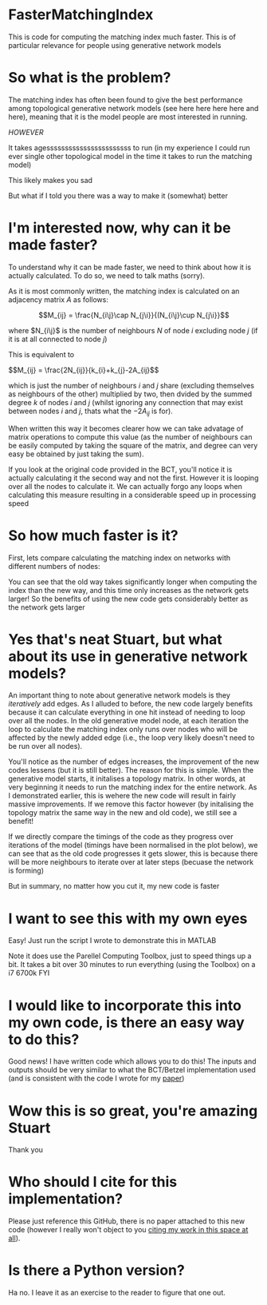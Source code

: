 # FasterMatchingIndex

This is code for computing the matching index much faster. This is of particular relevance for people using generative network models

# So what is the problem?

The matching index has often been found to give the best performance among topological generative network models (see here here here here and here), meaning that it is the model people are most interested in running.

_HOWEVER_

It takes agesssssssssssssssssssssss to run (in my experience I could run ever single other topological model in the time it takes to run the matching model)

This likely makes you sad

But what if I told you there was a way to make it (somewhat) better

# I'm interested now, why can it be made faster?

To understand why it can be made faster, we need to think about how it is actually calculated. To do so, we need to talk maths (sorry).

As it is most commonly written, the matching index is calculated on an adjacency matrix $A$ as follows:

$$M_{ij} = \frac{N_{i\j}\cap N_{j\i}}{(N_{i\j}\cup N_{j\i}}$$

where $N_{i\j}$ is the number of neighbours $N$ of node $i$ excluding node $j$ (if it is at all connected to node $j$)

This is equivalent to

$$M_{ij} = \frac{2N_{ij}}{k_{i}+k_{j}-2A_{ij}$$

which is just the number of neighbours $i$ and $j$ share (excluding themselves as neighbours of the other) multiplied by two, then dvided by the summed degree $k$ of nodes $i$ and $j$ (whilst ignoring any connection that may exist between nodes $i$ and $j$, thats what the $-2A_{ij}$ is for).

When written this way it becomes clearer how we can take advatage of matrix operations to compute this value (as the number of neighbours can be easily computed by taking the square of the matrix, and degree can very easy be obtained by just taking the sum).

If you look at the original code provided in the BCT, you'll notice it is actually calculating it the second way and not the first. However it is looping over all the nodes to calculate it. We can actually forgo any loops when calculating this measure resulting in a considerable speed up in processing speed

# So how much faster is it?

First, lets compare calculating the matching index on networks with different numbers of nodes:


You can see that the old way takes significantly longer when computing the index than the new way, and this time only increases as the network gets larger! So the benefits of using the new code gets considerably better as the network gets larger

# Yes that's neat Stuart, but what about its use in generative network models?

An important thing to note about generative network models is they _iteratively_ add edges. As I alluded to before, the new code largely benefits because it can calculate everything in one hit instead of needing to loop over all the nodes. In the old generative model node, at each iteration the loop to calculate the matching index only runs over nodes who will be affected by the newly added edge (i.e., the loop very likely doesn't need to be run over all nodes). 



You'll notice as the number of edges increases, the improvement of the new codes lessens (but it is still better). The reason for this is simple. When the generative model starts, it initalises a topology matrix. In other words, at very beginning it needs to run the matching index for the entire network. As I demonstrated earlier, this is wehere the new code will result in fairly massive improvements. If we remove this factor however (by initalising the topology matrix the same way in the new and old code), we still see a benefit!



If we directly compare the timings of the code as they progress over iterations of the model (timings have been normalised in the plot below), we can see that as the old code progresses it gets slower, this is because there will be more neighbours to iterate over at later steps (becuase the network is forming)


But in summary, no matter how you cut it, my new code is faster

# I want to see this with my own eyes

Easy! Just run the script I wrote to demonstrate this in MATLAB


Note it does use the Parellel Computing Toolbox, just to speed things up a bit. It takes a bit over 30 minutes to run everything (using the Toolbox) on a i7 6700k FYI 

# I would like to incorporate this into my own code, is there an easy way to do this?

Good news! I have written code which allows you to do this! The inputs and outputs should be very similar to what the BCT/Betzel implementation used (and is consistent with the code I wrote for my [paper](https://www.science.org/doi/10.1126/sciadv.abm6127)) 


# Wow this is so great, you're amazing Stuart

Thank you

# Who should I cite for this implementation?

Please just reference this GitHub, there is no paper attached to this new code (however I really won't object to you [citing my work in this space at all](https://www.science.org/doi/10.1126/sciadv.abm6127)).  

# Is there a Python version?

Ha no. I leave it as an exercise to the reader to figure that one out.